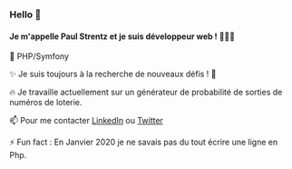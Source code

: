 ### Hello 👋


#### **Je m'appelle Paul Strentz et je suis développeur web !**  🧑🏻‍💻 
 
 🐘   PHP/Symfony
 
 ✨   Je suis toujours à la recherche de nouveaux défis ! 🦾
 
 🔥   Je travaille actuellement sur un générateur de probabilité de sorties de numéros de loterie.
 
 📫   Pour me contacter [LinkedIn](https://www.linkedin.com/in/paul-strentz/) ou [Twitter](https://twitter.com/PaulLeVrai)
 
 ⚡    Fun fact : En Janvier 2020 je ne savais pas du tout écrire une ligne en Php.


